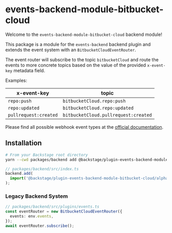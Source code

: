 # events-backend-module-bitbucket-cloud

Welcome to the `events-backend-module-bitbucket-cloud` backend module!

This package is a module for the `events-backend` backend plugin
and extends the event system with an `BitbucketCloudEventRouter`.

The event router will subscribe to the topic `bitbucketCloud`
and route the events to more concrete topics based on the value
of the provided `x-event-key` metadata field.

Examples:

| x-event-key           | topic                                |
| --------------------- | ------------------------------------ |
| `repo:push`           | `bitbucketCloud.repo:push`           |
| `repo:updated`        | `bitbucketCloud.repo:updated`        |
| `pullrequest:created` | `bitbucketCloud.pullrequest:created` |

Please find all possible webhook event types at the
[official documentation](https://support.atlassian.com/bitbucket-cloud/docs/event-payloads/).

## Installation

```bash
# From your Backstage root directory
yarn --cwd packages/backend add @backstage/plugin-events-backend-module-bitbucket-cloud
```

```ts
// packages/backend/src/index.ts
backend.add(
  import('@backstage/plugin-events-backend-module-bitbucket-cloud/alpha'),
);
```

### Legacy Backend System

```ts
// packages/backend/src/plugins/events.ts
const eventRouter = new BitbucketCloudEventRouter({
  events: env.events,
});
await eventRouter.subscribe();
```
